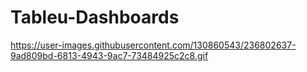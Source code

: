 # Tableu-Dashboards

https://user-images.githubusercontent.com/130860543/236802637-9ad809bd-6813-4943-9ac7-73484925c2c8.gif

